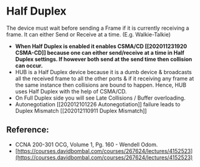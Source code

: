 # Half Duplex

The device must wait before sending a Frame if it is currently receiving a frame. It can either Send or Receive at a time. \(E.g. Walkie-Talkie\)

*  **When Half Duplex is enabled it enables CSMA/CD \[\[202011231920 CSMA-CD\]\] because one can either send/receive at a time in Half Duplex settings. If however both send at the send time then collision can occur.** 
* HUB is a Half Duplex device because it is a dumb device & broadcasts all the received frame to all the other ports & if it receiving any frame at the same instance then collisions are bound to happen. Hence, HUB uses Half Duplex with the help of CSMA/CD. 
* On Full Duplex side you will see Late Collisions / Buffer overloading.
* Autonegotiation \[\[202012101226 Autonegotiation\]\] failure leads to Duplex Mismatch \[\[202012110911 Duplex Mismatch\]\]

## Reference:

* CCNA 200-301 OCG, Volume 1, Pg. 160 - Wendell Odom.
* [https://courses.davidbombal.com/courses/267624/lectures/4152523](https://courses.davidbombal.com/courses/267624/lectures/4152523)

